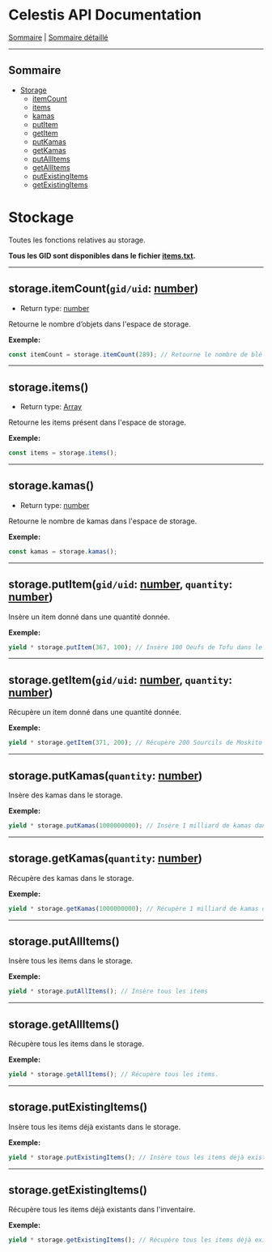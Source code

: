 # Celestis API Documentation

[Sommaire](README.md) | [Sommaire détaillé](singlepage.md)

<hr>

## Sommaire

- [Storage](#storage)
  - [itemCount](#storage-item-count)
  - [items](#storageitems)
  - [kamas](#storagekamas)
  - [putItem](#storage-item-put)
  - [getItem](#storage-item-get)
  - [putKamas](#storage-put-kamas)
  - [getKamas](#storage-get-kamas)
  - [putAllItems](#storageputallitems)
  - [getAllItems](#storagegetallItems)
  - [putExistingItems](#storageputexistingitems)
  - [getExistingItems](#storagegetexistingitems)

# Stockage

Toutes les fonctions relatives au storage.

**Tous les GID sont disponibles dans le fichier [items.txt](https://docs.Celestis.com/ids/items.txt).**

<hr>

<h2 id="storage-item-count">
  storage.itemCount(<code>gid/uid</code>: <a href="https://developer.mozilla.org/fr-Fr/docs/Web/JavaScript/Data_structures#Number_type">number</a>)
</h2>

- Return type: <a href="https://developer.mozilla.org/fr-Fr/docs/Web/JavaScript/Data_structures#Number_type">number</a>

Retourne le nombre d’objets dans l'espace de storage.

**Exemple:**

```js
const itemCount = storage.itemCount(289); // Retourne le nombre de blé présents dans l'inventaire.
```

<hr>

## storage.items()

- Return type: <a href="https://developer.mozilla.org/fr-Fr/docs/Web/JavaScript/Data_structures#Array_type">Array</a>

Retourne les items présent dans l'espace de storage.

**Exemple:**

```js
const items = storage.items();
```

<hr>

## storage.kamas()

- Return type: <a href="https://developer.mozilla.org/fr-Fr/docs/Web/JavaScript/Data_structures#Number_type">number</a>

Retourne le nombre de kamas dans l'espace de storage.

**Exemple:**

```js
const kamas = storage.kamas();
```

<hr>

<h2 id="storage-item-put">
  storage.putItem(<code>gid/uid</code>: <a href="https://developer.mozilla.org/fr-Fr/docs/Web/JavaScript/Data_structures#Number_type">number</a>, <code>quantity</code>: <a href="https://developer.mozilla.org/fr-Fr/docs/Web/JavaScript/Data_structures#Number_type">number</a>)
</h2>

Insère un item donné dans une quantité donnée.

**Exemple:**

```js
yield * storage.putItem(367, 100); // Insère 100 Oeufs de Tofu dans le coffre.
```

<hr>

<h2 id="storage-item-get">
  storage.getItem(<code>gid/uid</code>: <a href="https://developer.mozilla.org/fr-Fr/docs/Web/JavaScript/Data_structures#Number_type">number</a>, <code>quantity</code>: <a href="https://developer.mozilla.org/fr-Fr/docs/Web/JavaScript/Data_structures#Number_type">number</a>)
</h2>

Récupère un item donné dans une quantité donnée.

**Exemple:**

```js
yield * storage.getItem(371, 200); // Récupère 200 Sourcils de Moskito du coffre.
```

<hr>

<h2 id="storage-put-kamas">
  storage.putKamas(<code>quantity</code>: <a href="https://developer.mozilla.org/fr-Fr/docs/Web/JavaScript/Data_structures#Number_type">number</a>)
</h2>

Insère des kamas dans le storage.

**Exemple:**

```js
yield * storage.putKamas(1000000000); // Insère 1 milliard de kamas dans le coffre. (Oui, j'suis riche :))
```

<hr>

<h2 id="storage-get-kamas">
  storage.getKamas(<code>quantity</code>: <a href="https://developer.mozilla.org/fr-Fr/docs/Web/JavaScript/Data_structures#Number_type">number</a>)
</h2>

Récupère des kamas dans le storage.

**Exemple:**

```js
yield * storage.getKamas(1000000000); // Récupère 1 milliard de kamas du coffre. (Toujours aussi riche :o)
```

<hr>

## storage.putAllItems()

Insère tous les items dans le storage.

**Exemple:**

```js
yield * storage.putAllItems(); // Insère tous les items
```

<hr>

## storage.getAllItems()

Récupère tous les items dans le storage.

**Exemple:**

```js
yield * storage.getAllItems(); // Récupère tous les items.
```

<hr>

## storage.putExistingItems()

Insère tous les items déjà existants dans le storage.

**Exemple:**

```js
yield * storage.putExistingItems(); // Insère tous les items déjà existants dans le storage.
```

<hr>

## storage.getExistingItems()

Récupère tous les items déjà existants dans l'inventaire.

**Exemple:**

```js
yield * storage.getExistingItems(); // Récupère tous les items déjà existants dans l'inventaire.
```
